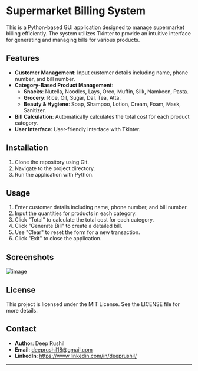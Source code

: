 # Supermarket Billing System

This is a Python-based GUI application designed to manage supermarket billing efficiently. The system utilizes Tkinter to provide an intuitive interface for generating and managing bills for various products.

## Features

- **Customer Management**: Input customer details including name, phone number, and bill number.
- **Category-Based Product Management**: 
  - **Snacks**: Nutella, Noodles, Lays, Oreo, Muffin, Silk, Namkeen, Pasta.
  - **Grocery**: Rice, Oil, Sugar, Dal, Tea, Atta.
  - **Beauty & Hygiene**: Soap, Shampoo, Lotion, Cream, Foam, Mask, Sanitizer.
- **Bill Calculation**: Automatically calculates the total cost for each product category.
- **User Interface**: User-friendly interface with Tkinter.

## Installation

1. Clone the repository using Git.
2. Navigate to the project directory.
3. Run the application with Python.

## Usage

1. Enter customer details including name, phone number, and bill number.
2. Input the quantities for products in each category.
3. Click "Total" to calculate the total cost for each category.
4. Click "Generate Bill" to create a detailed bill.
5. Use "Clear" to reset the form for a new transaction.
6. Click "Exit" to close the application.

## Screenshots

![image](https://github.com/user-attachments/assets/a0c5405a-7544-446e-8439-4e2600c2eea4)


## License
This project is licensed under the MIT License. See the LICENSE file for more details.


## Contact

- **Author**: Deep Rushil
- **Email**: deeprushil18@gmail.com
- **LinkedIn**: https://www.linkedin.com/in/deeprushil/

---


